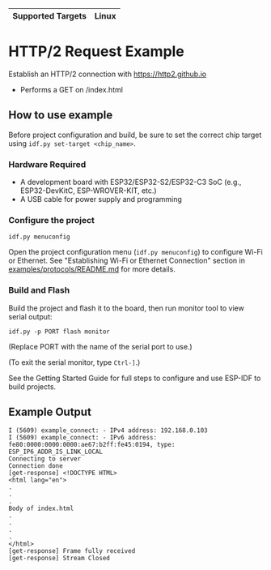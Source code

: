 | Supported Targets | Linux |
| ----------------- | ----- |

# HTTP/2 Request Example

Establish an HTTP/2 connection with https://http2.github.io
- Performs a GET on /index.html

## How to use example
Before project configuration and build, be sure to set the correct chip target using `idf.py set-target <chip_name>`.

### Hardware Required

* A development board with ESP32/ESP32-S2/ESP32-C3 SoC (e.g., ESP32-DevKitC, ESP-WROVER-KIT, etc.)
* A USB cable for power supply and programming

### Configure the project

```
idf.py menuconfig
```
Open the project configuration menu (`idf.py menuconfig`) to configure Wi-Fi or Ethernet. See "Establishing Wi-Fi or Ethernet Connection" section in [examples/protocols/README.md](../../README.md) for more details.

### Build and Flash

Build the project and flash it to the board, then run monitor tool to view serial output:

```
idf.py -p PORT flash monitor
```

(Replace PORT with the name of the serial port to use.)

(To exit the serial monitor, type ``Ctrl-]``.)

See the Getting Started Guide for full steps to configure and use ESP-IDF to build projects.

## Example Output

```
I (5609) example_connect: - IPv4 address: 192.168.0.103
I (5609) example_connect: - IPv6 address: fe80:0000:0000:0000:ae67:b2ff:fe45:0194, type: ESP_IP6_ADDR_IS_LINK_LOCAL
Connecting to server
Connection done
[get-response] <!DOCTYPE HTML>
<html lang="en">
.
.
.
Body of index.html
.
.
.
.
</html>
[get-response] Frame fully received
[get-response] Stream Closed
```
